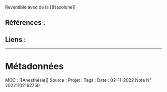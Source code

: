 Reversible avec de la [[Naxolone]]
## Références :
>
 

## Liens :




***
# Métadonnées
MOC : [[Anesthésie]]
Source :
Projet :
Tags : 
Date : 02-11-2022
Note N° 20221102162750